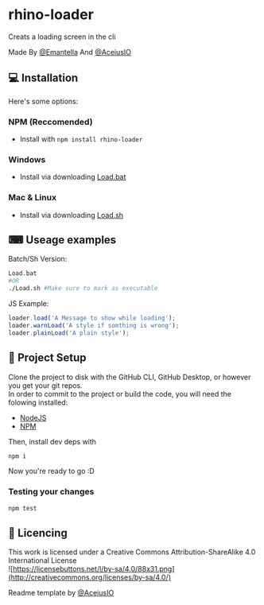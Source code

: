 # rhino-loader
Creats a loading screen in the cli

Made By [@Emantella](https://github.com/Emantella) And [@AceiusIO](https://github.com/AceiusIO)

## 💻 Installation
Here's some options:
### NPM (Reccomended)
 - Install with `npm install rhino-loader`
### Windows
 - Install via downloading [Load.bat](Load.bat)
### Mac & Linux
 - Install via downloading [Load.sh](Load.sh)

## ⌨ Useage examples
Batch/Sh Version:
```sh
Load.bat 
#OR
./Load.sh #Make sure to mark as executable
```
JS Example:
```js
loader.load('A Message to show while loading');
loader.warnLoad('A style if somthing is wrong');
loader.plainLoad('A plain style');
```

## 💾 Project Setup
Clone the project to disk with the GitHub CLI, GitHub Desktop, or however you get your git repos.  
In order to commit to the project or build the code, you will need the folowing installed:
 - [NodeJS](https://nodejs.dev)
 - [NPM](https://npmjs.com)

Then, install dev deps with
```sh
npm i
```

Now you're ready to go :D

### Testing your changes
```sh
npm test
```

## 📜 Licencing
This work is licensed under a Creative Commons Attribution-ShareAlike 4.0 International License  
![https://licensebuttons.net/l/by-sa/4.0/88x31.png](http://creativecommons.org/licenses/by-sa/4.0/)

Readme template by [@AceiusIO](https://github.com/AceiusIO/)
